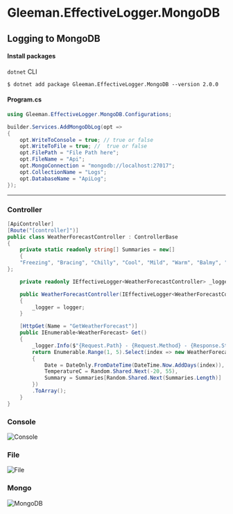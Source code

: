 # Gleeman.EffectiveLogger.MongoDB


## Logging to MongoDB

#### Install packages
`dotnet` CLI
```
$ dotnet add package Gleeman.EffectiveLogger.MongoDB --version 2.0.0
```
#### Program.cs
```csharp
using Gleeman.EffectiveLogger.MongoDB.Configurations;
```
```csharp
builder.Services.AddMongoDbLog(opt =>
{
    opt.WriteToConsole = true; // true or false
    opt.WriteToFile = true; //  true or false
    opt.FilePath = "File Path here";
    opt.FileName = "Api";
    opt.MongoConnection = "mongodb://localhost:27017";
    opt.CollectionName = "Logs";
    opt.DatabaseName = "ApiLog";
});
```
<hr>


### Controller
```csharp
[ApiController]
[Route("[controller]")]
public class WeatherForecastController : ControllerBase
{
    private static readonly string[] Summaries = new[]
    {
    "Freezing", "Bracing", "Chilly", "Cool", "Mild", "Warm", "Balmy", "Hot", "Sweltering", "Scorching"
};

    private readonly IEffectiveLogger<WeatherForecastController> _logger;

    public WeatherForecastController(IEffectiveLogger<WeatherForecastController> logger)
    {
        _logger = logger;
    }

    [HttpGet(Name = "GetWeatherForecast")]
    public IEnumerable<WeatherForecast> Get()
    {
        _logger.Info($"{Request.Path} - {Request.Method} - {Response.StatusCode}");
        return Enumerable.Range(1, 5).Select(index => new WeatherForecast
        {
            Date = DateOnly.FromDateTime(DateTime.Now.AddDays(index)),
            TemperatureC = Random.Shared.Next(-20, 55),
            Summary = Summaries[Random.Shared.Next(Summaries.Length)]
        })
        .ToArray();
    }
}
```
### Console
![Console](https://github.com/oznakdn/EffectiveLoggerMongoDB/assets/79724084/d30d22a0-49c8-4831-8b47-cbf67b18eb49)

### File
![File](https://github.com/oznakdn/EffectiveLoggerMongoDB/assets/79724084/51a4b6d0-ec33-4419-9ef5-fb72202dca09)

### Mongo
![MongoDB](https://github.com/oznakdn/EffectiveLoggerMongoDB/assets/79724084/72de875f-e1c1-48ee-9250-ee9106cb8dd8)




